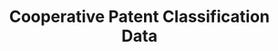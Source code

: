 ---
layout: default
bigquery: https://console.cloud.google.com/bigquery?p=patents-public-data&d=cpc&page=dataset
citation: '“Cooperative Patent Classification” by the EPO and USPTO, for public use. '
contributors: EPO, USPTO
cost: None
description: Cooperative Patent Classification Data contains the scheme and definitions
  of the Cooperative Patent Classification system for classifying patent documents.
  The CPC is the result of a partnership between the EPO and the USPTO in their joint
  effort to develop a common, internationally compatible classification system for
  technical documents, in particular patent publications, which will be used by both
  offices in the patent granting process
documentation: https://www.cooperativepatentclassification.org/cpcSchemeAndDefinitions
last_edit: Mon, 04 Apr 2022 19:07:06 GMT
location: https://www.cooperativepatentclassification.org/index
maintained_by: USPTO, EPO
schema_fields: '[''limiting_references'', ''child_groups'', ''titleFull'', ''definition'',
  ''title_full'', ''childGroups'', ''breakdown_code'', ''status'', ''ipcConcordant'',
  ''residualReferences'', ''synonyms'', ''application_references'', ''dateRevised'',
  ''titlePart'', ''date_revised'', ''additional_only'', ''notAllocatable'', ''ipc_concordant'',
  ''children'', ''parents'', ''breakdownCode'', ''informative_references'', ''glossary'',
  ''sizeCache'', ''level'', ''informativeReferences'', ''symbol'', ''applicationReferences'',
  ''residual_references'', ''title_part'', ''not_allocatable'', ''limitingReferences'']'
shortname: cooperative_patent_classification
tags:
- patents
- science
title: Cooperative Patent Classification Data
uuid: 984374a7-16e9-4b35-9445-458daceb01bf
---